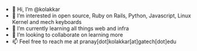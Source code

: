 - 👋 Hi, I’m @kolakkar
- 👀 I’m interested in open source, Ruby on Rails, Python, Javascript, Linux Kernel and mech keyboards
- 🌱 I’m currently learning all things web and infra
- 💞️ I’m looking to collaborate on learning more
- 📫 Feel free to reach me at pranay[dot]kolakkar[at]gatech[dot]edu

<!---
kolakkar/kolakkar is a ✨ special ✨ repository because its `README.md` (this file) appears on your GitHub profile.
You can click the Preview link to take a look at your changes.
--->
